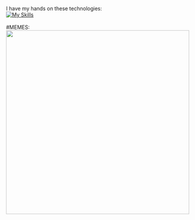  I have my hands on these technologies:
 <br>
 [![My Skills](https://skills.thijs.gg/icons?i=c,dart,javascript,python,java,bootstrap,html,css,git&theme=dark)](https://skills.thijs.gg)
 <br>
 <br>
#MEMES:
<br>
<img src="https://rm.up.railway.app/" height = "500px" width="500px"/>
 <br>
<!-- ![Snake animation](https://github.com/eagrundy/eagrundy/blob/output/github-contribution-grid-snake.svg) -->
 
